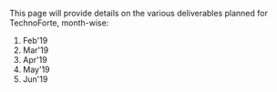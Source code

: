This page will provide details on the various deliverables planned for TechnoForte, month-wise: 
1. Feb'19
2. Mar'19
3. Apr'19
4. May'19
5. Jun'19